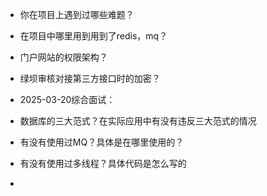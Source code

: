 - 你在项目上遇到过哪些难题？
- 在项目中哪里用到用到了redis，mq？
- 门户网站的权限架构？
- 绿坝审核对接第三方接口时的加密？

- 2025-03-20综合面试：
 - 数据库的三大范式？在实际应用中有没有违反三大范式的情况
 - 有没有使用过MQ？具体是在哪里使用的？
 - 有没有使用过多线程？具体代码是怎么写的
- 
